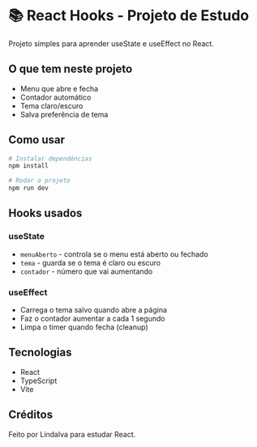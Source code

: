 # 📚 React Hooks - Projeto de Estudo

Projeto simples para aprender useState e useEffect no React.

## O que tem neste projeto

- Menu que abre e fecha
- Contador automático
- Tema claro/escuro
- Salva preferência de tema

## Como usar

```bash
# Instalar dependências
npm install

# Rodar o projeto
npm run dev
```

## Hooks usados

### useState
- `menuAberto` - controla se o menu está aberto ou fechado
- `tema` - guarda se o tema é claro ou escuro  
- `contador` - número que vai aumentando

### useEffect
- Carrega o tema salvo quando abre a página
- Faz o contador aumentar a cada 1 segundo
- Limpa o timer quando fecha (cleanup)

## Tecnologias

- React
- TypeScript
- Vite

## Créditos

Feito por Lindalva para estudar React.
